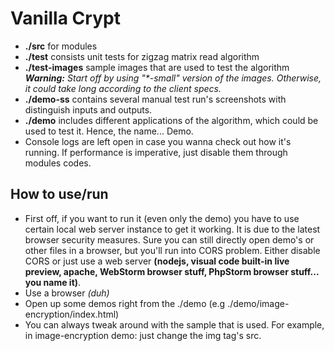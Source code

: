 # Vanilla Crypt

* **./src** for modules
* **./test** consists unit tests for zigzag matrix read algorithm
* **./test-images** sample images that are used to test the algorithm
_**Warning:** Start off by using "*-small" version of the images. Otherwise, it could take long according to the client specs._
* **./demo-ss** contains several manual test run's screenshots with distinguish inputs and outputs. 
* **./demo** includes different applications of the algorithm, which could be used to test it. Hence, the name... Demo.
* Console logs are left open in case you wanna check out how it's running. If performance is imperative, just disable them through modules codes.

## How to use/run

* First off, if you want to run it (even only the demo) you have to use certain local web server instance to get it working. It is due to the latest browser security measures. Sure you can still directly open demo's or other files in a browser, but you'll run into CORS problem. Either disable CORS or just use a web server **(nodejs, visual code built-in live preview, apache, WebStorm browser stuff, PhpStorm browser stuff... you name it)**.
* Use a browser _(duh)_
* Open up some demos right from the ./demo (e.g ./demo/image-encryption/index.html)
* You can always tweak around with the sample that is used. For example, in image-encryption demo: just change the img tag's src.

 

